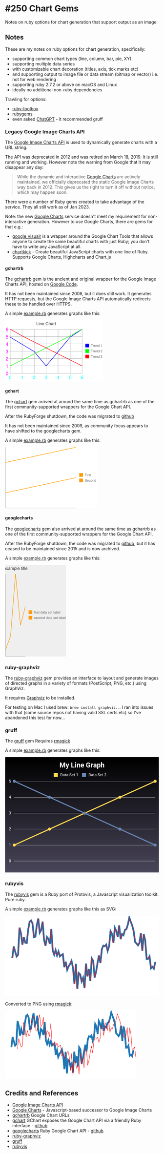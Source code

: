 # #250 Chart Gems

Notes on ruby options for chart generation that support output as an image

## Notes

These are my notes on ruby options for chart generation, specifically:

* supporting common chart types (line, column, bar, pie, XY)
* supporting multiple data series
* with customizable chart decoration (titles, axis, tick marks etc)
* and supporting output to image file or data stream (bitmap or vector) i.e. not for web rendering
* supporting ruby 2.7.2 or above on macOS and Linux
* ideally no additional non-ruby dependencies

Trawling for options:

* [ruby-toolbox](https://www.ruby-toolbox.com/categories/graphing)
* [rubygems](https://rubygems.org/search?query=chart)
* even asked [ChatGPT](https://chat.openai.com/) - it recommended gruff

### Legacy Google Image Charts API

The [Google Image Charts API](https://developers.google.com/chart/image/)
is used to dynamically generate charts with a URL string.

The API was deprecated in 2012 and was retired on March 18, 2019. It is still running and working.
However note the warning from Google that it may disappear any day:

> While the dynamic and interactive [Google Charts](https://developers.google.com/chart) are actively maintained, we officially deprecated the static Google Image Charts way back in 2012. This gives us the right to turn it off without notice, which may happen soon.

There were a number of Ruby gems created to take advantage of the service. They all still work as of Jan 2023.

Note: the new [Google Charts](https://developers.google.com/chart) service doesn't meet my requirement for non-interactive generation.
However to use Google Charts, there are gems for that e.g.:

* [google_visualr](https://rubygems.org/gems/google_visualr) is a wrapper around the Google Chart Tools that allows anyone to create the same beautiful charts with just Ruby; you don't have to write any JavaScript at all.
* [chartkick](https://rubygems.org/gems/chartkick) - Create beautiful JavaScript charts with one line of Ruby. Supports Google Charts, Highcharts and Chart.js

#### gchartrb

The [gchartrb](https://rubygems.org/gems/gchartrb) gem is the ancient and original wrapper for the Google Image Charts API,
hosted on [Google Code](https://code.google.com/archive/p/gchartrb/).

It has not been maintained since 2008, but it does still work. It generates HTTP requests, but the Google Image Charts API automatically redirects these to be handled over HTTPS.

A simple [example.rb](./using_gchartrb/example.rb) generates graphs like this:

![line_chart](./using_gchartrb/line_chart.png?raw=true)

#### gchart

The [gchart](https://rubygems.org/gems/gchart) gem arrived at around the same time as gchartrb as one of the first
community-supported wrappers for the Google Chart API.

After the RubyForge shutdown, the code was migrated to [github](https://github.com/abhay/gchart)

It has not been maintained since 2009, as community focus appears to have shifted to the googlecharts gem.

A simple [example.rb](./using_gchart/example.rb) generates graphs like this:

![line_chart](./using_gchart/line_chart.png?raw=true)

#### googlecharts

The [googlecharts](https://rubygems.org/gems/googlecharts) gem also arrived at around the same time as gchartrb as one of the first
community-supported wrappers for the Google Chart API.

After the RubyForge shutdown, the code was migrated to [github](https://github.com/mattetti/googlecharts),
but it has ceased to be maintained since 2015 and is now archived.

A simple [example.rb](./using_googlecharts/example.rb) generates graphs like this:

![line_chart](./using_googlecharts/line_chart.png?raw=true)

### ruby-graphviz

The [ruby-graphviz](https://rubygems.org/gems/ruby-graphviz) gem provides an interface to layout and generate images of directed graphs in a variety of formats (PostScript, PNG, etc.) using GraphViz.

It requires [Graphviz](http://www.graphviz.org/download/) to be installed.

For testing on Mac I used brew: `brew install graphviz`.
.. I ran into issues with that (some source repos not having valid SSL certs etc) so I've abandoned this test for now...

### gruff

The [gruff](https://rubygems.org/gems/gruff) gem
Requires [rmagick](https://github.com/rmagick/rmagick)

A simple [example.rb](./using_gruff/example.rb) generates graphs like this:

![line_chart](./using_gruff/line_chart.png?raw=true)

### rubyvis

The [rubyvis](https://rubygems.org/gems/rubyvis) gem is a Ruby port of Protovis, a Javascript visualization toolkit.
Pure ruby.

A simple [example.rb](./using_rubyvis/example.rb) generates graphs like this as SVG:

![line_chart](./using_rubyvis/line_chart.svg?raw=true)

Converted to PNG using [rmagick](https://github.com/rmagick/rmagick):

![line_chart.png](./using_rubyvis/line_chart.png?raw=true)

## Credits and References

* [Google Image Charts API](https://developers.google.com/chart/image/)
* [Google Charts](https://developers.google.com/chart) - Javascript-based successor to Google Image Charts
* [gchartrb](https://rubygems.org/gems/gchartrb) Google Chart URLs
* [gchart](https://rubygems.org/gems/gchart) GChart exposes the Google Chart API via a friendly Ruby interface - [github](https://github.com/abhay/gchart)
* [googlecharts](https://rubygems.org/gems/googlecharts) Ruby Google Chart API - [github](https://github.com/mattetti/googlecharts)
* [ruby-graphviz](https://rubygems.org/gems/ruby-graphviz)
* [gruff](https://rubygems.org/gems/gruff)
* [rubyvis](https://rubygems.org/gems/rubyvis)
